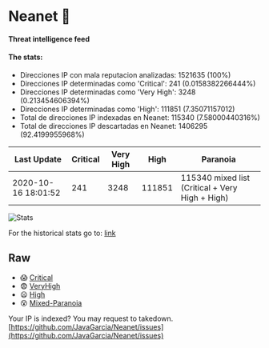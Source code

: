 # Neanet :hocho:
#### Threat intelligence feed
#### The stats:

- Direcciones IP con mala reputacion analizadas: 1521635 (100%)
- Direcciones IP determinadas como 'Critical':  241 (0.0158382266444%)
- Direcciones IP determinadas como 'Very High':  3248 (0.213454606394%)
- Direcciones IP determinadas como 'High':  111851 (7.35071157012)
- Total de direcciones IP indexadas en Neanet:  115340 (7.58000440316%)
- Total de direcciones IP descartadas en Neanet:  1406295 (92.4199955968%)

| Last Update | Critical | Very High | High | Paranoia |
| --- | --- | --- | --- | --- |
| 2020-10-16 18:01:52 | 241 | 3248 | 111851 | 115340 mixed list (Critical + Very High + High)|

![Stats](https://docs.google.com/spreadsheets/d/e/2PACX-1vSnaNMIXVabIpDJjufMlzH7poXnshF3mgd8Is1g9ytUEzVsP5my4Trn8f-xkoLLQ38xpL3HtmUexLo6/pubchart?oid=501124687&format=image)

For the historical stats go to: [link](/stats.csv)
## Raw
- :scream: [Critical](https://raw.githubusercontent.com/JavaGarcia/Neanet/master/blacklists/neanet_critical.txt)
- :fearful: [VeryHigh](https://raw.githubusercontent.com/JavaGarcia/Neanet/master/blacklists/neanet_veryHigh.txtt)
- :frowning: [High](https://raw.githubusercontent.com/JavaGarcia/Neanet/master/blacklists/neanet_high.txt)
- :dizzy_face: [Mixed-Paranoia](https://raw.githubusercontent.com/JavaGarcia/Neanet/master/blacklists/neanet_all.txt)


Your IP is indexed? You may request to takedown. [https://github.com/JavaGarcia/Neanet/issues](https://github.com/JavaGarcia/Neanet/issues)













































































































































































































































































































































































































































































































































































































































































































































































































































































































































































































































































































































































































































































































































































































































































































